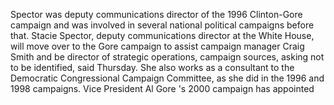 Spector was deputy communications director of the 1996 Clinton-Gore campaign and was involved in several national political campaigns before that.
Stacie Spector, deputy communications director at the White House, will move over to the Gore campaign to assist campaign manager Craig Smith and be director of strategic operations, campaign sources, asking not to be identified, said Thursday.
She also works as a consultant to the Democratic Congressional Campaign Committee, as she did in the 1996 and 1998 campaigns.
Vice President Al Gore 's 2000 campaign has appointed 